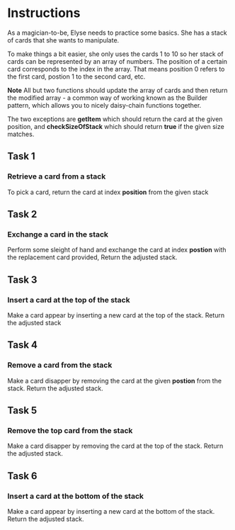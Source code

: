 # Instructions

As a magician-to-be, Elyse needs to practice some basics. She has a stack of cards that she wants to manipulate.

To make things a bit easier, she only uses the cards 1 to 10 so her stack of cards can be represented by an array of numbers. The position of a certain card corresponds to the index in the array. That means position 0 refers to the first card, postion 1 to the second card, etc.

**Note**
All but two functions should update the array of cards and then return the modified array - a common way of working known as the Builder pattern, which allows you to nicely daisy-chain functions together.

The two exceptions are **getItem** which should return the card at the given position, and **checkSizeOfStack** which should return **true** if the given size matches.

## Task 1

### Retrieve a card from a stack

To pick a card, return the card at index **position** from the given stack

## Task 2

### Exchange a card in the stack

Perform some sleight of hand and exchange the card at index **postion** with the replacement card provided, Return the adjusted stack.

## Task 3

### Insert a card at the top of the stack

Make a card appear by inserting a new card at the top of the stack. Return the adjusted stack

## Task 4

### Remove a card from the stack

Make a card disapper by removing the card at the given **postion** from the stack. Return the adjusted stack.

## Task 5

### Remove the top card from the stack

Make a card disapper by removing the card at the top of the stack. Return the adjusted stack.

## Task 6

### Insert a card at the bottom of the stack

Make a card appear by inserting a new card at the bottom of the stack. Return the adjusted stack.
